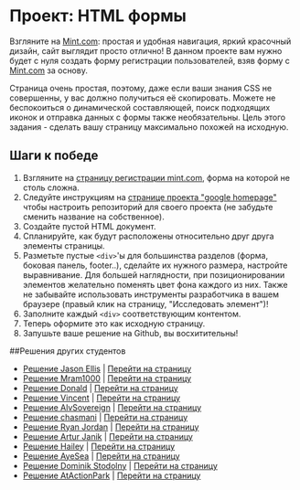 # Проект: HTML формы 

Взгляните на [Mint.com](http://www.mint.com): простая и удобная навигация, яркий красочный дизайн, сайт выглядит просто отлично! В данном проекте вам нужно будет с нуля создать форму регистрации пользователей, взяв форму с  [Mint.com](http://www.mint.com) за основу. 

Страница очень простая, поэтому, даже если ваши знания CSS не совершенны, у вас должно получиться её скопировать. Можете не беспокоиться о динамической составляющей, поиск подходящих иконок и отправка данных с формы также необязательны. Цель этого задания - сделать вашу страницу максимально похожей на исходную.

## Шаги к победе

1. Взгляните на [страницу регистрации mint.com](https://wwws.mint.com/login.event?task=S),  форма на которой не столь сложна.
2. Следуйте инструкциям на [странице проекта "google homepage"](/basics-of-web-development/project-html-css) чтобы настроить репозиторий для своего проекта (не забудьте сменить название на собственное).
3. Создайте пустой HTML документ.
4. Спланируйте, как будут расположены относительно друг друга элементы страницы.
5. Разметьте пустые `<div>`'ы для большинства разделов (форма, боковая панель, footer..), сделайте их нужного размера, настройте выравнивание. Для большей наглядности, при позиционировании элементов желательно поменять цвет фона каждого из них. Также не забывайте использовать инструменты разработчика в вашем браузере (правый клик на страницу, "Исследовать элемент")!
6. Заполните каждый `<div>` соответствующим контентом.
7. Теперь оформите это как исходную страницу.
8. Запушьте ваше решение на Github, вы восхитительны!

##Решения других студентов

* [Решение Jason Ellis](https://github.com/jason-ellis/mint-signup) | [Перейти на страницу](http://htmlpreview.github.io/?https://github.com/jason-ellis/mint-signup/blob/master/index.html)
* [Решение Mram1000](https://github.com/mram1000/mint-signup) | [Перейти на страницу](http://htmlpreview.github.io/?https://github.com/mram1000/mint-signup/blob/master/index-mint.html)
* [Решение Donald](https://github.com/donaldali/odin-html-css/tree/master/html_forms) | [Перейти на страницу](http://htmlpreview.github.io/?https://github.com/donaldali/odin-html-css/blob/master/html_forms/index.html)
* [Решение Vincent](https://github.com/wingyu/mint_form_replica) | [Перейти на страницу](http://htmlpreview.github.io/?https://github.com/wingyu/mint_form_replica/blob/master/index.html)
* [Решение AlvSovereign](https://github.com/AlvSovereign/My-Web-Projects/tree/master/The%20Odin%20Project/Mint.com%20form) | [Перейти на страницу](http://htmlpreview.github.io/?https://github.com/AlvSovereign/My-Web-Projects/blob/master/The%20Odin%20Project/Mint.com%20form/index.html)
* [Решение chasmani](https://github.com/chasmani/front-end-dojo/tree/master/website-clones/mint.com-signup-form) | [Перейти на страницу](http://htmlpreview.github.io/?https://github.com/chasmani/front-end-dojo/blob/master/website-clones/mint.com-signup-form/index.html)
* [Решение Ryan Jordan](https://github.com/krjordan/HTML-forms) | [Перейти на страницу](http://htmlpreview.github.io/?https://github.com/krjordan/HTML-forms/blob/master/index.html)
* [Решение Artur Janik](https://github.com/ArturJanik/ProjectMINT) | [Перейти на страницу](http://htmlpreview.github.io/?https://github.com/ArturJanik/ProjectMINT/blob/master/index2.html)
* [Решение Hailey](https://github.com/hmfoster/mint_sign_up.git) | [Перейти на страницу](http://htmlpreview.github.io/?https://github.com/hmfoster/mint_sign_up/blob/master/index.html)
* [Решение AyeSea](https://github.com/AyeSea/mint-signup) | [Перейти на страницу](https://htmlpreview.github.io/?https://github.com/AyeSea/mint-signup/blob/master/index.html)
* [Решение Dominik Stodolny](https://github.com/dstodolny/mint) | [Перейти на страницу](https://htmlpreview.github.io/?https://github.com/dstodolny/mint/blob/master/index.html)
* [Решение AtActionPark](https://github.com/AtActionPark/odin_html_forms) | [Перейти на страницу](https://htmlpreview.github.io/?https://github.com/AtActionPark/odin_html_forms/blob/master/main.html)

